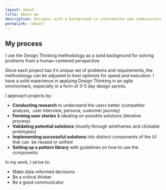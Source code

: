 ```yaml
---
layout: about
title: About me
description: Designer with a background in information and communication science. 8+ years of professional experience. <br> Adaptable introvert who loves to collaborate with people.
permalink: /about/
---
```


## My process

I use the Design Thinking methodology as a solid background for solving problems from a human-centered perspective.

Since each project has it’s unique set of problems and requirements, the methodology can be adjusted to best optimize for speed and execution. I have a solid experience in applying Design Thinking in an agile environment, especially in a form of 3-5 day design sprints.

I approach projects by:   
  
- **Conducting research** to understand the users better (competitor analysis,  user interview, persona, customer journey) 
- **Forming user stories** & ideating on possible solutions (iterative process)     
- **Validating potential solutions** (mostly through wireframes and clickable prototypes)     
- **Implementing successful solutions** into distinct components of the UI that can  be reused or unified     
- **Setting up a pattern library** with guidelines on how to use the components

In my work, I strive to:     

- Make data-informed decisions     
- Be a critical thinker     
- Be a good communicator